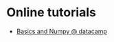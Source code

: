 # Online tutorials

* [Basics and Numpy @ datacamp](https://campus.datacamp.com/courses/intro-to-python-for-data-science/chapter-1-python-basics?ex=1)

